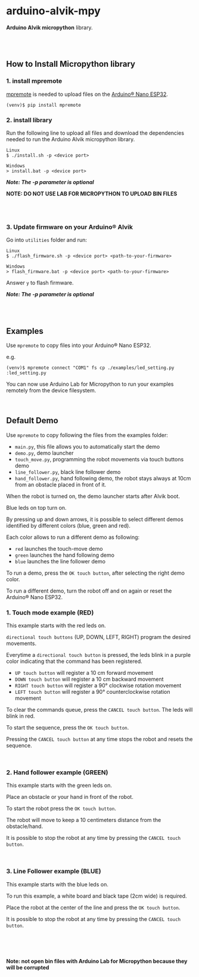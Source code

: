 # arduino-alvik-mpy

**Arduino Alvik micropython** library.



<br>
<br>



## How to Install Micropython library

### 1. install mpremote

[mpremote](https://docs.micropython.org/en/latest/reference/mpremote.html) is needed to upload files on the [Arduino® Nano ESP32](https://store.arduino.cc/products/nano-esp32?gad_source=1&gclid=Cj0KCQiA2KitBhCIARIsAPPMEhLtIxV_s7KyLJO4-69RdR1UeFTdgGK_XmI8w7xdbur4gs1oJU4Jl68aAhbaEALw_wcB).

```shell
(venv)$ pip install mpremote
```

### 2. install library

Run the following line to upload all files and download the dependencies needed to run the Arduino Alvik micropython library.

```shell
Linux
$ ./install.sh -p <device port>

Windows
> install.bat -p <device port>
```

***Note: The -p parameter is optional***


__NOTE: DO NOT USE LAB FOR MICROPYTHON TO UPLOAD BIN FILES__

<br>
<br>

### 3. Update firmware on your Arduino® Alvik

Go into `utilities` folder and run:
```shell
Linux
$ ./flash_firmware.sh -p <device port> <path-to-your-firmware>

Windows
> flash_firmware.bat -p <device port> <path-to-your-firmware>
```
Answer `y` to flash firmware.

***Note: The -p parameter is optional***

<br>
<br>


## Examples

Use `mpremote` to copy files into your Arduino® Nano ESP32.

e.g.
``` shell
(venv)$ mpremote connect "COM1" fs cp ./examples/led_setting.py :led_setting.py
```

You can now use Arduino Lab for Micropython to run your examples remotely from the device filesystem.

<br>

## Default Demo

Use `mpremote` to copy following the files from the examples folder:
- `main.py`, this file allows you to automatically start the demo
- `demo.py`, demo launcher
- `touch_move.py`, programming the robot movements via touch buttons demo
- `line_follower.py`, black line follower demo
- `hand_follower.py`, hand following demo, the robot stays always at 10cm from an obstacle placed in front of it.

When the robot is turned on, the demo launcher starts after Alvik boot.

Blue leds on top turn on.

By pressing up and down arrows, it is possible to select different demos identified by different colors (blue, green and red).

Each color allows to run a different demo as following:
- `red` launches the touch-move demo
- `green` launches the hand following demo
- `blue` launches the line follower demo

To run a demo, press the `OK touch button`, after selecting the right demo color.

To run a different demo, turn the robot off and on again or reset the Arduino® Nano ESP32.

### 1. Touch mode example (RED)
This example starts with the red leds on.

`directional touch buttons` (UP, DOWN, LEFT, RIGHT) program the desired movements.

Everytime a `directional touch button` is pressed, the leds blink in a purple color indicating that the command has been registered.
- `UP touch button` will register a 10 cm forward movement
- `DOWN touch button` will register a 10 cm backward movement
- `RIGHT touch button` will register a 90° clockwise rotation movement
- `LEFT touch button` will register a 90° counterclockwise rotation movement

To clear the commands queue, press the `CANCEL touch button`.
The leds will blink in red.

To start the sequence, press the `OK touch button`.

Pressing the `CANCEL touch button` at any time stops the robot and resets the sequence.

<br>

### 2. Hand follower example (GREEN)
This example starts with the green leds on.

Place an obstacle or your hand in front of the robot.

To start the robot press the `OK touch button`.

The robot will move to keep a 10 centimeters distance from the obstacle/hand.

It is possible to stop the robot at any time by pressing the `CANCEL touch button`.

<br>

### 3. Line Follower example (BLUE)
This example starts with the blue leds on.

To run this example, a white board and black tape (2cm wide) is required.

Place the robot at the center of the line and press the `OK touch button`.

It is possible to stop the robot at any time by pressing the `CANCEL touch button`.



<br>
<br>
<br>

__Note: not open bin files with Arduino Lab for Micropython because they will be corrupted__
